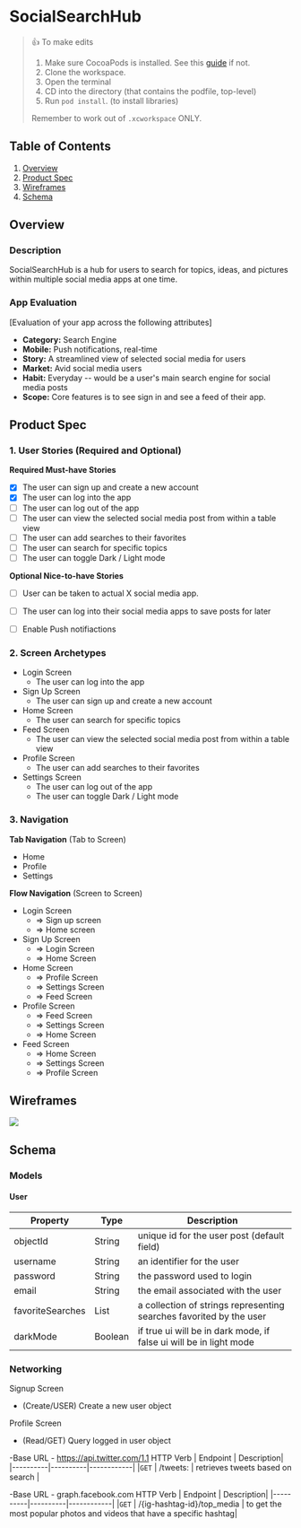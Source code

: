 # SocialSearchHub

> 👍 To make edits
> 
> 1. Make sure CocoaPods is installed. See this [guide](https://guides.codepath.org/ios/CocoaPods) if not.
> 2. Clone the workspace.
> 3. Open the terminal
> 4. CD into the directory (that contains the podfile, top-level)
> 5. Run `pod install`. (to install libraries)
>
> Remember to work out of `.xcworkspace` ONLY.

## Table of Contents
1. [Overview](#Overview)
1. [Product Spec](#Product-Spec)
1. [Wireframes](#Wireframes)
2. [Schema](#Schema)

## Overview
### Description
SocialSearchHub is a hub for users to search for topics, ideas, and pictures within multiple social media apps at one time.

### App Evaluation
[Evaluation of your app across the following attributes]
- **Category:** Search Engine
- **Mobile:** Push notifications, real-time
- **Story:** A streamlined view of selected social media for users
- **Market:** Avid social media users
- **Habit:** Everyday -- would be a user's main search engine for social media posts
- **Scope:** Core features is to see sign in and see a feed of their app.

## Product Spec

### 1. User Stories (Required and Optional)

**Required Must-have Stories**
* [x] The user can sign up and create a new account
* [x] The user can log into the app
* [ ] The user can log out of the app
* [ ] The user can view the selected social media post from within a table view
* [ ] The user can add searches to their favorites
* [ ] The user can search for specific topics
* [ ] The user can toggle Dark / Light mode

**Optional Nice-to-have Stories**
* [ ] User can be taken to actual X social media app.
* [ ] The user can log into their social media apps to save posts for later
* [ ] Enable Push notifiactions 
    

### 2. Screen Archetypes
- Login Screen
    - The user can log into the app
- Sign Up Screen
    - The user can sign up and create a new account
- Home Screen
    - The user can search for specific topics
- Feed Screen
    - The user can view the selected social media post from within a table view
- Profile Screen
    - The user can add searches to their favorites
- Settings Screen
    - The user can log out of the app 
    - The user can toggle Dark / Light mode


### 3. Navigation

**Tab Navigation** (Tab to Screen)
- Home 
- Profile
- Settings

**Flow Navigation** (Screen to Screen)
- Login Screen
    - => Sign up screen
    - => Home screen
- Sign Up Screen
    - => Login Screen
    - => Home Screen
- Home Screen
    - => Profile Screen
    - => Settings Screen
    - => Feed Screen
- Profile Screen
    - => Feed Screen
    - => Settings Screen
    - => Home Screen
- Feed Screen
    - => Home Screen
    - => Settings Screen
    - => Profile Screen

## Wireframes

![](https://i.imgur.com/EllWlcZ.jpg)

## Schema 
### Models
#### User
| Property         | Type     | Description |
| ---------------- | -------- | ------------|
| objectId         | String   | unique id for the user post (default field) |
| username         | String   | an identifier for the user |
| password         | String   | the password used to login |
| email            | String   | the email associated with the user |
| favoriteSearches | List     | a collection of strings representing searches favorited by the user |
| darkMode         | Boolean  | if true ui will be in dark mode, if false ui will be in light mode|

### Networking
Signup Screen
- (Create/USER) Create a new user object

Profile Screen
- (Read/GET) Query logged in user object

-Base URL - https://api.twitter.com/1.1
HTTP Verb | Endpoint | Description|
|----------|----------|------------|
|`GET`    | /tweets: | retrieves tweets based on search |
    
-Base URL - graph.facebook.com
HTTP Verb | Endpoint | Description|
|----------|----------|------------|
|`GET`    | /{ig-hashtag-id}/top_media | to get the most popular photos and videos that have a specific hashtag|
